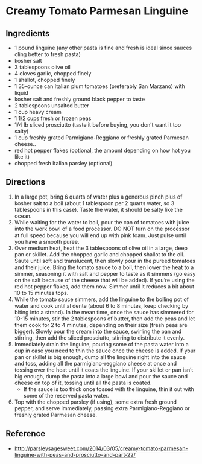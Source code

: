 # Creamy Tomato Parmesan Linguine

## Ingredients
* 1 pound linguine (any other pasta is fine and fresh is ideal since sauces cling better to fresh pasta)
* kosher salt
* 3 tablespoons olive oil
* 4 cloves garlic, chopped finely
* 1 shallot, chopped finely
* 1 35-ounce can Italian plum tomatoes (preferably San Marzano) with liquid
* kosher salt and freshly ground black pepper to taste
* 2 tablespoons unsalted butter
* 1 cup heavy cream
* 1 1/2 cups fresh or frozen peas
* 1/4 lb sliced prosciutto (taste it before buying, you don’t want it too salty)
* 1 cup freshly grated Parmigiano-Reggiano or freshly grated Parmesan cheese..
* red hot pepper flakes (optional, the amount depending on how hot you like it)
* chopped fresh Italian parsley (optional)

## Directions
1.  In a large pot, bring 6 quarts of water plus a generous pinch plus of kosher salt to a boil (about 1 tablespoon per 2  quarts water, so 3 tablespoons in this case).  Taste the water, it should be salty like the ocean.
2. While waiting for the water to boil, pour the can of tomatoes with juice into the work bowl of a food processor.  DO NOT turn on the processor at full speed because you will end up with pink foam.  Just pulse until you have a smooth puree.
3. Over medium heat, heat the 3 tablespoons of olive oil in a large, deep pan or skillet.  Add the chopped garlic and chopped shallot to the oil.  Saute until soft and translucent, then slowly pour in the pureed tomatoes and their juice.  Bring the tomato sauce to a boil, then lower the heat to a simmer, seasoning it with salt and pepper to taste as it simmers (go easy on the salt because of the cheese that will be added).  If you’re using the red hot pepper flakes, add them now.  Simmer until it reduces a bit about 10 to 15 minutes tops.
4. While the tomato sauce simmers, add the linguine to the boiling pot of water and cook until al dente (about 6 to 8 minutes, keep checking by biting into a strand).  In the mean time, once the sauce has simmered for 10-15 minutes, stir the 2 tablespoons of butter, then add the peas and let them cook for 2 to 4 minutes, depending on their size (fresh peas are bigger).  Slowly pour the cream into the sauce, swirling the pan and stirring, then add the sliced prosciutto, stirring to distribute it evenly.
5.  Immediately drain the linguine, pouring some of the pasta water into a cup in case you need to thin the sauce once the cheese is added.  If your pan or skillet is big enough, dump all the linguine right into the sauce and toss, adding all the parmigiano-reggiano cheese at once and tossing over the heat until it coats the linguine.  If your skillet or pan isn’t big enough, dump the pasta into a large bowl and pour the sauce and cheese on top of it, tossing until all the pasta is coated.
    * If the sauce is too thick once tossed with the linguine, thin it out with some of the reserved pasta water.
6.  Top with the chopped parsley (if using), some extra fresh ground pepper, and serve immediately, passing extra Parmigiano-Reggiano or freshly grated Parmesan cheese.

## Reference
* <http://parsleysagesweet.com/2014/03/05/creamy-tomato-parmesan-linguine-with-peas-and-prosciutto-and-part-22/>

